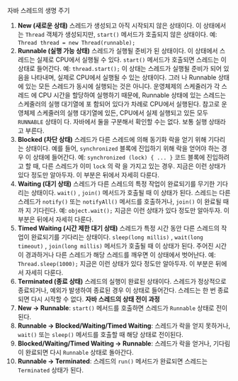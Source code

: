 자바 스레드의 생명 주기

1. **New (새로운 상태)**
   스레드가 생성되고 아직 시작되지 않은 상태이다.
   이 상태에서는 `Thread` 객체가 생성되지만, `start()` 메서드가 호출되지 않은 상태이다.
   예: `Thread thread = new Thread(runnable);`
2. **Runnable (실행 가능 상태)**
   스레드가 실행될 준비가 된 상태이다. 이 상태에서 스레드는 실제로 CPU에서 실행될 수 있다.
   `start()` 메서드가 호출되면 스레드는 이 상태로 들어간다.
   예: `thread.start();`
   이 상태는 스레드가 실행될 준비가 되어 있음을 나타내며, 실제로 CPU에서 실행될 수 있는 상태이다. 그러
   나 Runnable 상태에 있는 모든 스레드가 동시에 실행되는 것은 아니다. 운영체제의 스케줄러가 각 스레드
   에 CPU 시간을 할당하여 실행하기 때문에, Runnable 상태에 있는 스레드는 스케줄러의 실행 대기열에 포
   함되어 있다가 차례로 CPU에서 실행된다.
   참고로 운영체제 스케줄러의 실행 대기열에 있든, CPU에서 실제 실행되고 있든 모두 `RUNNABLE` 상태이
   다. 자바에서 둘을 구분해서 확인할 수는 없다.
   보통 실행 상태라고 부른다.
3. **Blocked (차단 상태)**
   스레드가 다른 스레드에 의해 동기화 락을 얻기 위해 기다리는 상태이다.
   예를 들어, `synchronized` 블록에 진입하기 위해 락을 얻어야 하는 경우 이 상태에 들어간다.
   예: `synchronized (lock) { ... }`
   코드 블록에 진입하려고 할 때, 다른 스레드가 이미 `lock` 의 락
   을 가지고 있는 경우.
   지금은 이런 상태가 있다 정도만 알아두자. 이 부분은 뒤에서 자세히 다룬다.
4. **Waiting (대기 상태)**
   스레드가 다른 스레드의 특정 작업이 완료되기를 무기한 기다리는 상태이다.
   `wait()` , `join()` 메서드가 호출될 때 이 상태가 된다.
   스레드는 다른 스레드가 `notify()` 또는 `notifyAll()` 메서드를 호출하거나, `join()` 이 완료될 때까
   지 기다린다.
   예: `object.wait();`
   지금은 이런 상태가 있다 정도만 알아두자. 이 부분은 뒤에서 자세히 다룬다.
5. **Timed Waiting (시간 제한 대기 상태)**
   스레드가 특정 시간 동안 다른 스레드의 작업이 완료되기를 기다리는 상태이다.
   `sleep(long millis)` , `wait(long timeout)` , `join(long millis)` 메서드가 호출될 때 이
   상태가 된다.
   주어진 시간이 경과하거나 다른 스레드가 해당 스레드를 깨우면 이 상태에서 벗어난다.
   예: `Thread.sleep(1000);`
   지금은 이런 상태가 있다 정도만 알아두자. 이 부분은 뒤에서 자세히 다룬다.
6. **Terminated (종료 상태)**
   스레드의 실행이 완료된 상태이다.
   스레드가 정상적으로 종료되거나, 예외가 발생하여 종료된 경우 이 상태로 들어간다.
   스레드는 한 번 종료되면 다시 시작할 수 없다.
   **자바 스레드의 상태 전이 과정**
1. **New → Runnable**: `start()` 메서드를 호출하면 스레드가 `Runnable` 상태로 전이된다.
2. **Runnable → Blocked/Waiting/Timed Waiting**: 스레드가 락을 얻지 못하거나, `wait()` 또는
   `sleep()` 메서드를 호출할 때 해당 상태로 전이된다.
3. **Blocked/Waiting/Timed Waiting → Runnable**: 스레드가 락을 얻거나, 기다림이 완료되면 다시
   `Runnable` 상태로 돌아간다.
4. **Runnable → Terminated**: 스레드의 `run()` 메서드가 완료되면 스레드는 `Terminated` 상태가 된다.